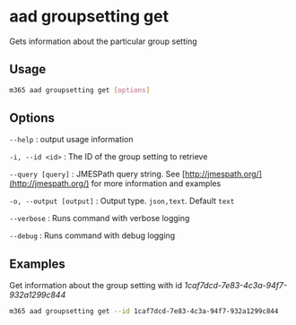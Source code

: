 # aad groupsetting get

Gets information about the particular group setting

## Usage

```sh
m365 aad groupsetting get [options]
```

## Options

`--help`
: output usage information

`-i, --id <id>`
: The ID of the group setting to retrieve

`--query [query]`
: JMESPath query string. See [http://jmespath.org/](http://jmespath.org/) for more information and examples

`-o, --output [output]`
: Output type. `json,text`. Default `text`

`--verbose`
: Runs command with verbose logging

`--debug`
: Runs command with debug logging

## Examples

Get information about the group setting with id _1caf7dcd-7e83-4c3a-94f7-932a1299c844_

```sh
m365 aad groupsetting get --id 1caf7dcd-7e83-4c3a-94f7-932a1299c844
```